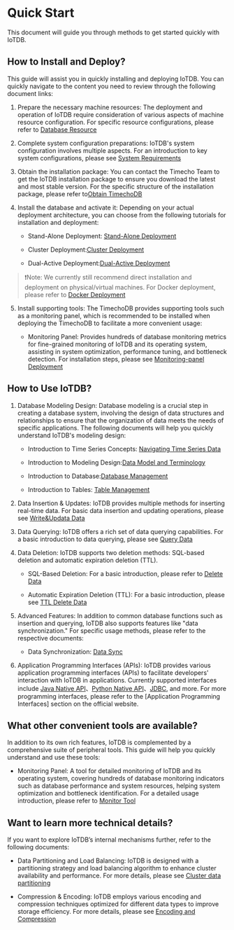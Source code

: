 <!--

    Licensed to the Apache Software Foundation (ASF) under one
    or more contributor license agreements.  See the NOTICE file
    distributed with this work for additional information
    regarding copyright ownership.  The ASF licenses this file
    to you under the Apache License, Version 2.0 (the
    "License"); you may not use this file except in compliance
    with the License.  You may obtain a copy of the License at
    
        http://www.apache.org/licenses/LICENSE-2.0
    
    Unless required by applicable law or agreed to in writing,
    software distributed under the License is distributed on an
    "AS IS" BASIS, WITHOUT WARRANTIES OR CONDITIONS OF ANY
    KIND, either express or implied.  See the License for the
    specific language governing permissions and limitations
    under the License.

-->

# Quick Start

This document will guide you through methods to get started quickly with IoTDB.

## How to Install and Deploy?

This guide will assist you in quickly installing and deploying IoTDB. You can quickly navigate to the content you need to review through the following document links:

1.  Prepare the necessary machine resources: The deployment and operation of IoTDB require consideration of various aspects of machine resource configuration. For specific resource configurations, please refer to [Database Resource](../Deployment-and-Maintenance/Database-Resources.md)

2. Complete system configuration preparations: IoTDB's system configuration involves multiple aspects. For an introduction to key system configurations, please see [System Requirements](../Deployment-and-Maintenance/Environment-Requirements.md)

3. Obtain the installation package: You can contact the Timecho Team to get the IoTDB installation package to ensure you download the latest and most stable version. For the specific structure of the installation package, please refer to[Obtain TimechoDB](../Deployment-and-Maintenance/IoTDB-Package_timecho.md)

4. Install the database and activate it: Depending on your actual deployment architecture, you can choose from the following tutorials for installation and deployment:

   - Stand-Alone Deployment: [Stand-Alone Deployment ](../Deployment-and-Maintenance/Stand-Alone-Deployment_timecho.md)

   - Cluster Deployment:[Cluster Deployment](../Deployment-and-Maintenance/Cluster-Deployment_timecho.md)

   - Dual-Active Deployment:[Dual-Active Deployment](../Deployment-and-Maintenance/Dual-Active-Deployment_timecho.md)

> ❗️Note: We currently still recommend direct installation and deployment on physical/virtual machines. For Docker deployment, please refer to [Docker Deployment](../Deployment-and-Maintenance/Docker-Deployment_timecho.md)

5. Install supporting tools: The TimechoDB provides supporting tools such as a monitoring panel, which is recommended to be installed when deploying the TimechoDB to facilitate a more convenient usage:

   - Monitoring Panel: Provides hundreds of database monitoring metrics for fine-grained monitoring of IoTDB and its operating system, assisting in system optimization, performance tuning, and bottleneck detection. For installation steps, please see [Monitoring-panel Deployment ](../Deployment-and-Maintenance/Monitoring-panel-deployment.md)


## How to Use IoTDB?

1. Database Modeling Design: Database modeling is a crucial step in creating a database system, involving the design of data structures and relationships to ensure that the organization of data meets the needs of specific applications. The following documents will help you quickly understand IoTDB's modeling design:
   
   - Introduction to Time Series Concepts: [Navigating Time Series Data](../Background-knowledge/Navigating_Time_Series_Data.md)

   - Introduction to Modeling Design:[Data Model and Terminology](../Background-knowledge/Data-Model-and-Terminology_timecho.md)

   - Introduction to Database:[Database Management](../Basic-Concept/Database-Management.md)
   
   - Introduction to Tables: [Table Management](../Basic-Concept/Table-Management.md)

2. Data Insertion & Updates: IoTDB provides multiple methods for inserting real-time data. For basic data insertion and updating operations, please see [Write&Updata Data](../Basic-Concept/Write-Updata-Data.md)

3. Data Querying: IoTDB offers a rich set of data querying capabilities. For a basic introduction to data querying, please see [Query Data](../Basic-Concept/Query-Data.md)

4. Data Deletion: IoTDB supports two deletion methods: SQL-based deletion and automatic expiration deletion (TTL).

   - SQL-Based Deletion: For a basic introduction, please refer to [Delete Data](../Basic-Concept/Delete-Data.md)
   
   - Automatic Expiration Deletion (TTL): For a basic introduction, please see  [TTL Delete Data](../Basic-Concept/TTL-Delete-Data.md)

5. Advanced Features: In addition to common database functions such as insertion and querying, IoTDB also supports features like "data synchronization." For specific usage methods, please refer to the respective documents:

   - Data Synchronization: [Data Sync](../User-Manual/Data-Sync_timecho.md)

6. Application Programming Interfaces (APIs): IoTDB provides various application programming interfaces (APIs) to facilitate developers' interaction with IoTDB in applications. Currently supported interfaces include [Java Native API](../API/Programming-Java-Native-API.md)、[Python Native API](../API/Programming-Python-Native-API.md)、[JDBC](../API/Programming-JDBC.md), and more. For more programming interfaces, please refer to the [Application Programming Interfaces] section on the official website.

## What other convenient tools are available?

In addition to its own rich features, IoTDB is complemented by a comprehensive suite of peripheral tools. This guide will help you quickly understand and use these tools:

   - Monitoring Panel: A tool for detailed monitoring of IoTDB and its operating system, covering hundreds of database monitoring indicators such as database performance and system resources, helping system optimization and bottleneck identification. For a detailed usage introduction, please refer to [Monitor Tool](../Tools-System/Monitor-Tool_timecho.md)


## Want to learn more technical details?

If you want to explore IoTDB’s internal mechanisms further, refer to the following documents:

   - Data Partitioning and Load Balancing: IoTDB is designed with a partitioning strategy and load balancing algorithm to enhance cluster availability and performance. For more details, please see [Cluster data partitioning](../Technical-Insider/Cluster-data-partitioning.md)

   - Compression & Encoding: IoTDB employs various encoding and compression techniques optimized for different data types to improve storage efficiency. For more details, please see [Encoding and Compression](../Technical-Insider/Encoding-and-Compression.md)


